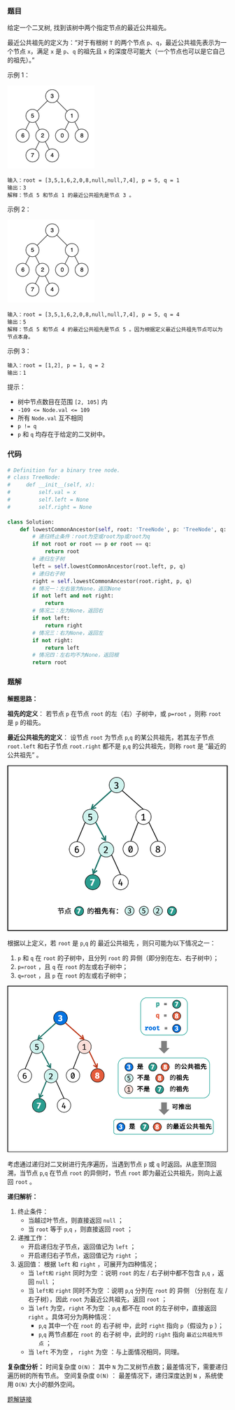 ### 题目

给定一个二叉树, 找到该树中两个指定节点的最近公共祖先。

最近公共祖先的定义为：“对于有根树 `T` 的两个节点 `p`、`q`，最近公共祖先表示为一个节点 `x`，满足 `x` 是 `p`、`q` 的祖先且 `x` 的深度尽可能大（一个节点也可以是它自己的祖先）。”

 

示例 1：

![img1](./images/236-1.png)

```
输入：root = [3,5,1,6,2,0,8,null,null,7,4], p = 5, q = 1
输出：3
解释：节点 5 和节点 1 的最近公共祖先是节点 3 。
```

示例 2：

![img2](./images/236-2.png)

```
输入：root = [3,5,1,6,2,0,8,null,null,7,4], p = 5, q = 4
输出：5
解释：节点 5 和节点 4 的最近公共祖先是节点 5 。因为根据定义最近公共祖先节点可以为节点本身。
```

示例 3：

```
输入：root = [1,2], p = 1, q = 2
输出：1
```

提示：

- 树中节点数目在范围 `[2, 105]` 内
- `-109 <= Node.val <= 109`
- 所有 `Node.val` 互不相同
- `p != q`
- `p` 和 `q` 均存在于给定的二叉树中。


### 代码

```python
# Definition for a binary tree node.
# class TreeNode:
#     def __init__(self, x):
#         self.val = x
#         self.left = None
#         self.right = None

class Solution:
    def lowestCommonAncestor(self, root: 'TreeNode', p: 'TreeNode', q: 'TreeNode') -> 'TreeNode':
        # 递归终止条件：root为空或root为p或root为q
        if not root or root == p or root == q:
            return root
        # 递归左子树
        left = self.lowestCommonAncestor(root.left, p, q)
        # 递归右子树
        right = self.lowestCommonAncestor(root.right, p, q)
        # 情况一：左右皆为None，返回None
        if not left and not right:
            return
        # 情况二：左为None，返回右
        if not left:
            return right
        # 情况三：右为None，返回左
        if not right:
            return left
        # 情况四：左右均不为None，返回根
        return root
```

### 题解


**解题思路：**

**祖先的定义**： 若节点 `p` 在节点 `root` 的左（右）子树中，或 `p=root` ，则称 `root` 是 `p` 的祖先。

**最近公共祖先的定义**： 设节点 `root` 为节点 `p`,`q` 的某公共祖先，若其左子节点 `root.left` 和右子节点 `root.right` 都不是 `p`,`q` 的公共祖先，则称 `root` 是 “最近的公共祖先” 。

![img3](./images/236-3.png)

根据以上定义，若 `root` 是 `p`,`q` 的 最近公共祖先 ，则只可能为以下情况之一：

1. `p` 和 `q` 在 `root` 的子树中，且分列 `root` 的 异侧（即分别在左、右子树中）；
2. `p=root` ，且 `q` 在 `root` 的左或右子树中；
3. `q=root` ，且 `p` 在 `root` 的左或右子树中；

![img4](./images/236-4.png)

考虑通过递归对二叉树进行先序遍历，当遇到节点 `p` 或 `q` 时返回。从底至顶回溯，当节点 `p`,`q` 在节点 `root` 的异侧时，节点 `root` 即为最近公共祖先，则向上返回 `root` 。

**递归解析：**

1. 终止条件：
    - 当越过叶节点，则直接返回 `null` ；
    - 当 `root` 等于 `p`,`q` ，则直接返回 `root` ；
2. 递推工作：
    - 开启递归左子节点，返回值记为 `left` ；
    - 开启递归右子节点，返回值记为 `right` ；
3. 返回值： 根据 `left` 和 `right` ，可展开为四种情况；
    - 当 `left和` `right` 同时为空 ：说明 `root` 的左 / 右子树中都不包含 `p`,`q` ，返回 `null` ；
   - 当 `left和` `right` 同时不为空 ：说明 `p`,`q` 分列在 `root` 的 异侧 （分别在 左 / 右子树），因此 `root` 为最近公共祖先，返回 `root` ；
    - 当 `left` 为空，`right` 不为空 ：`p`,`q` 都不在 root 的左子树中，直接返回 `right` 。具体可分为两种情况：
      - `p`,`q` 其中一个在 `root` 的 右子树 中，此时 `right` 指向 `p`（假设为 `p` ）；
      - `p`,`q` 两节点都在 `root` 的 右子树 中，此时的 `right` 指向 `最近公共祖先节点` ；
    - 当 `left` 不为空 ， `right` 为空 ：与上面情况相同，同理。


**复杂度分析：**
时间复杂度 `O(N)`： 其中 `N` 为二叉树节点数；最差情况下，需要递归遍历树的所有节点。
空间复杂度 `O(N)` ： 最差情况下，递归深度达到 `N` ，系统使用 `O(N)` 大小的额外空间。


[题解链接](https://leetcode.cn/problems/lowest-common-ancestor-of-a-binary-tree/solutions/240096/236-er-cha-shu-de-zui-jin-gong-gong-zu-xian-hou-xu/)